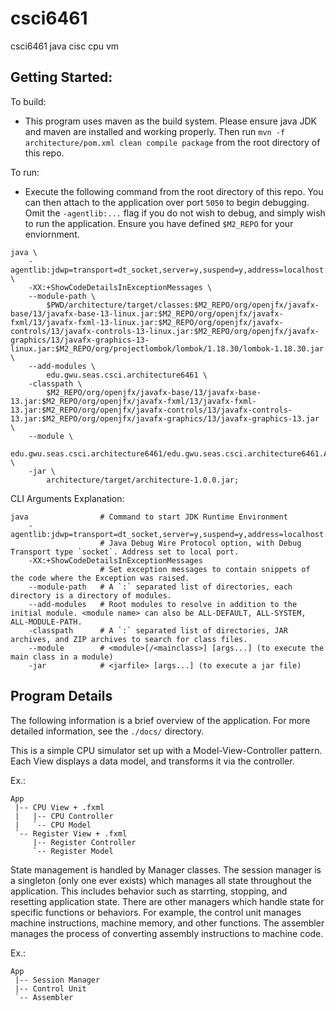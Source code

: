 # csci6461
csci6461 java cisc cpu vm

## Getting Started:
To build:

 - This program uses maven as the build system. Please ensure java JDK and maven are installed and working properly. Then run `mvn -f architecture/pom.xml clean compile package` from the root directory of this repo.


To run:

 - Execute the following command from the root directory of this repo. You can then attach to the application over port `5050` to begin debugging. Omit the `-agentlib:...` flag if you do not wish to debug, and simply wish to run the application. Ensure you have defined `$M2_REPO` for your enviornment.

```shell
java \
    -agentlib:jdwp=transport=dt_socket,server=y,suspend=y,address=localhost:5050 \
    -XX:+ShowCodeDetailsInExceptionMessages \
    --module-path \
        $PWD/architecture/target/classes:$M2_REPO/org/openjfx/javafx-base/13/javafx-base-13-linux.jar:$M2_REPO/org/openjfx/javafx-fxml/13/javafx-fxml-13-linux.jar:$M2_REPO/org/openjfx/javafx-controls/13/javafx-controls-13-linux.jar:$M2_REPO/org/openjfx/javafx-graphics/13/javafx-graphics-13-linux.jar:$M2_REPO/org/projectlombok/lombok/1.18.30/lombok-1.18.30.jar \
    --add-modules \
        edu.gwu.seas.csci.architecture6461 \
    -classpath \
        $M2_REPO/org/openjfx/javafx-base/13/javafx-base-13.jar:$M2_REPO/org/openjfx/javafx-fxml/13/javafx-fxml-13.jar:$M2_REPO/org/openjfx/javafx-controls/13/javafx-controls-13.jar:$M2_REPO/org/openjfx/javafx-graphics/13/javafx-graphics-13.jar \
    --module \
        edu.gwu.seas.csci.architecture6461/edu.gwu.seas.csci.architecture6461.App \
    -jar \
        architecture/target/architecture-1.0.0.jar;
```

CLI Arguments Explanation:

```shell
java                # Command to start JDK Runtime Environment
    -agentlib:jdwp=transport=dt_socket,server=y,suspend=y,address=localhost:5050
                    # Java Debug Wire Protocol option, with Debug Transport type `socket`. Address set to local port.
    -XX:+ShowCodeDetailsInExceptionMessages
                    # Set exception messages to contain snippets of the code where the Exception was raised.
    --module-path   # A `:` separated list of directories, each directory is a directory of modules.
    --add-modules   # Root modules to resolve in addition to the initial module. <module name> can also be ALL-DEFAULT, ALL-SYSTEM, ALL-MODULE-PATH.
    -classpath      # A `:` separated list of directories, JAR archives, and ZIP archives to search for class files.
    --module        # <module>[/<mainclass>] [args...] (to execute the main class in a module)
    -jar            # <jarfile> [args...] (to execute a jar file)
```

## Program Details
The following information is a brief overview of the application. For more detailed information, see the `./docs/` directory.

This is a simple CPU simulator set up with a Model-View-Controller pattern. Each View displays a data model, and transforms it via the controller.

Ex.:
```
App
 |-- CPU View + .fxml
 |   |-- CPU Controller
 |   `-- CPU Model
 `-- Register View + .fxml
     |-- Register Controller
     `-- Register Model
```

State management is handled by Manager classes. The session manager is a singleton (only one ever exists) which manages all state throughout the application. This includes behavior such as starrting, stopping, and resetting application state. There are other managers which handle state for specific functions or behaviors. For example, the control unit manages machine instructions, machine memory, and other functions. The assembler manages the process of converting assembly instructions to machine code.

Ex.:
```
App
 |-- Session Manager
 |-- Control Unit
 `-- Assembler
```